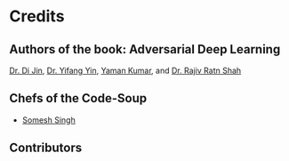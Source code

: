 Credits
=======

Authors of the book: Adversarial Deep Learning
----------------------------------------------
[Dr. Di Jin](https://scholar.google.com/citations?user=x5QTK9YAAAAJ&hl=en), [Dr. Yifang Yin](https://yifangyin.github.io/), [Yaman Kumar](https://sites.google.com/view/yaman-kumar/), and [Dr. Rajiv Ratn Shah](https://www.iiitd.ac.in/rajivratn)


Chefs of the Code-Soup
----------------------------------------------
* [Somesh Singh](https://someshsingh22.github.io/)


Contributors
----------------------------------------------
